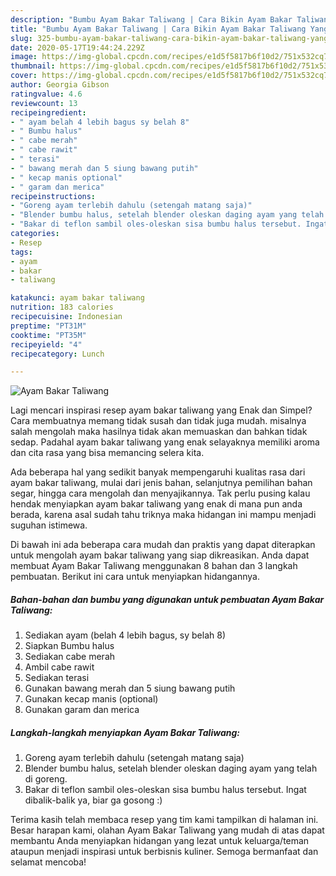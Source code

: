 ```yaml
---
description: "Bumbu Ayam Bakar Taliwang | Cara Bikin Ayam Bakar Taliwang Yang Sedap"
title: "Bumbu Ayam Bakar Taliwang | Cara Bikin Ayam Bakar Taliwang Yang Sedap"
slug: 325-bumbu-ayam-bakar-taliwang-cara-bikin-ayam-bakar-taliwang-yang-sedap
date: 2020-05-17T19:44:24.229Z
image: https://img-global.cpcdn.com/recipes/e1d5f5817b6f10d2/751x532cq70/ayam-bakar-taliwang-foto-resep-utama.jpg
thumbnail: https://img-global.cpcdn.com/recipes/e1d5f5817b6f10d2/751x532cq70/ayam-bakar-taliwang-foto-resep-utama.jpg
cover: https://img-global.cpcdn.com/recipes/e1d5f5817b6f10d2/751x532cq70/ayam-bakar-taliwang-foto-resep-utama.jpg
author: Georgia Gibson
ratingvalue: 4.6
reviewcount: 13
recipeingredient:
- " ayam belah 4 lebih bagus sy belah 8"
- " Bumbu halus"
- " cabe merah"
- " cabe rawit"
- " terasi"
- " bawang merah dan 5 siung bawang putih"
- " kecap manis optional"
- " garam dan merica"
recipeinstructions:
- "Goreng ayam terlebih dahulu (setengah matang saja)"
- "Blender bumbu halus, setelah blender oleskan daging ayam yang telah di goreng."
- "Bakar di teflon sambil oles-oleskan sisa bumbu halus tersebut. Ingat dibalik-balik ya, biar ga gosong :)"
categories:
- Resep
tags:
- ayam
- bakar
- taliwang

katakunci: ayam bakar taliwang 
nutrition: 183 calories
recipecuisine: Indonesian
preptime: "PT31M"
cooktime: "PT35M"
recipeyield: "4"
recipecategory: Lunch

---
```



![Ayam Bakar Taliwang](https://img-global.cpcdn.com/recipes/e1d5f5817b6f10d2/751x532cq70/ayam-bakar-taliwang-foto-resep-utama.jpg)

Lagi mencari inspirasi resep ayam bakar taliwang yang Enak dan Simpel? Cara membuatnya memang tidak susah dan tidak juga mudah. misalnya salah mengolah maka hasilnya tidak akan memuaskan dan bahkan tidak sedap. Padahal ayam bakar taliwang yang enak selayaknya memiliki aroma dan cita rasa yang bisa memancing selera kita.

Ada beberapa hal yang sedikit banyak mempengaruhi kualitas rasa dari ayam bakar taliwang, mulai dari jenis bahan, selanjutnya pemilihan bahan segar, hingga cara mengolah dan menyajikannya. Tak perlu pusing kalau hendak menyiapkan ayam bakar taliwang yang enak di mana pun anda berada, karena asal sudah tahu triknya maka hidangan ini mampu menjadi suguhan istimewa.




Di bawah ini ada beberapa cara mudah dan praktis yang dapat diterapkan untuk mengolah ayam bakar taliwang yang siap dikreasikan. Anda dapat membuat Ayam Bakar Taliwang menggunakan 8 bahan dan 3 langkah pembuatan. Berikut ini cara untuk menyiapkan hidangannya.

<!--inarticleads1-->

##### Bahan-bahan dan bumbu yang digunakan untuk pembuatan Ayam Bakar Taliwang:

1. Sediakan  ayam (belah 4 lebih bagus, sy belah 8)
1. Siapkan  Bumbu halus
1. Sediakan  cabe merah
1. Ambil  cabe rawit
1. Sediakan  terasi
1. Gunakan  bawang merah dan 5 siung bawang putih
1. Gunakan  kecap manis (optional)
1. Gunakan  garam dan merica




<!--inarticleads2-->

##### Langkah-langkah menyiapkan Ayam Bakar Taliwang:

1. Goreng ayam terlebih dahulu (setengah matang saja)
1. Blender bumbu halus, setelah blender oleskan daging ayam yang telah di goreng.
1. Bakar di teflon sambil oles-oleskan sisa bumbu halus tersebut. Ingat dibalik-balik ya, biar ga gosong :)




Terima kasih telah membaca resep yang tim kami tampilkan di halaman ini. Besar harapan kami, olahan Ayam Bakar Taliwang yang mudah di atas dapat membantu Anda menyiapkan hidangan yang lezat untuk keluarga/teman ataupun menjadi inspirasi untuk berbisnis kuliner. Semoga bermanfaat dan selamat mencoba!
